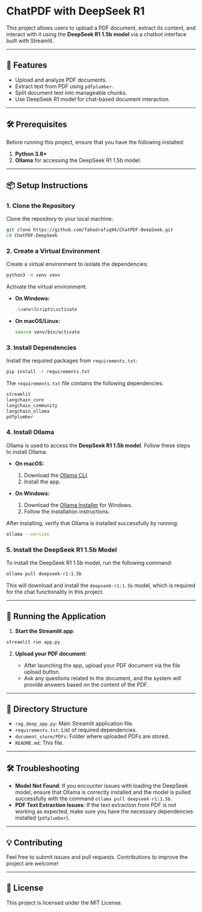 
# ChatPDF with DeepSeek R1

This project allows users to upload a PDF document, extract its content, and interact with it using the **DeepSeek R1 1.5b model** via a chatbot interface built with Streamlit.

---

## 🚀 Features
- Upload and analyze PDF documents.
- Extract text from PDF using `pdfplumber`.
- Split document text into manageable chunks.
- Use DeepSeek R1 model for chat-based document interaction.

---

## 🛠️ Prerequisites

Before running this project, ensure that you have the following installed:

1. **Python 3.8+**
2. **Ollama** for accessing the DeepSeek R1 1.5b model.

---

## 📦 Setup Instructions

### 1. Clone the Repository

Clone the repository to your local machine:

```bash
git clone https://github.com/fahadrafiq94/ChatPDF-DeepSeek.git
cd ChatPDF-DeepSeek
```

### 2. Create a Virtual Environment

Create a virtual environment to isolate the dependencies:

```bash
python3 -m venv venv
```

Activate the virtual environment:

- **On Windows:**

  ```bash
  .\venv\Scripts\activate
  ```

- **On macOS/Linux:**

  ```bash
  source venv/bin/activate
  ```

### 3. Install Dependencies

Install the required packages from `requirements.txt`:

```bash
pip install -r requirements.txt
```

The `requirements.txt` file contains the following dependencies:

```txt
streamlit
langchain_core
langchain_community
langchain_ollama
pdfplumber 
```

### 4. Install Ollama

Ollama is used to access the **DeepSeek R1 1.5b model**. Follow these steps to install Ollama:

- **On macOS:**

  1. Download the [Ollama CLI](https://ollama.com/download).
  2. Install the app.

- **On Windows:**

  1. Download the [Ollama Installer](https://ollama.com/download) for Windows.
  2. Follow the installation instructions.

After installing, verify that Ollama is installed successfully by running:

```bash
ollama --version
```

### 5. Install the DeepSeek R1 1.5b Model

To install the DeepSeek R1 1.5b model, run the following command:

```bash
ollama pull deepseek-r1:1.5b
```

This will download and install the `deepseek-r1:1.5b` model, which is required for the chat functionality in this project.

---

## 📝 Running the Application

1. **Start the Streamlit app**:

```bash
streamlit run app.py
```

2. **Upload your PDF document**:

   - After launching the app, upload your PDF document via the file upload button.
   - Ask any questions related to the document, and the system will provide answers based on the content of the PDF.

---

## 📂 Directory Structure

- `rag_deep_app.py`: Main Streamlit application file.
- `requirements.txt`: List of required dependencies.
- `document_store/PDFs`: Folder where uploaded PDFs are stored.
- `README.md`: This file.

---

## 🛠️ Troubleshooting

- **Model Not Found**: If you encounter issues with loading the DeepSeek model, ensure that Ollama is correctly installed and the model is pulled successfully with the command `ollama pull deepseek-r1:1.5b`.
- **PDF Text Extraction Issues**: If the text extraction from PDF is not working as expected, make sure you have the necessary dependencies installed (`pdfplumber`).

---

## 💡 Contributing

Feel free to submit issues and pull requests. Contributions to improve the project are welcome!

---

## 📜 License

This project is licensed under the MIT License.
